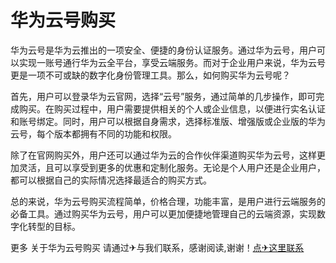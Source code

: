 # 华为云号购买

华为云号是华为云推出的一项安全、便捷的身份认证服务。通过华为云号，用户可以实现一账号通行华为云全平台，享受云端服务。而对于企业用户来说，华为云号更是一项不可或缺的数字化身份管理工具。那么，如何购买华为云号呢？

首先，用户可以登录华为云官网，选择“云号”服务，通过简单的几步操作，即可完成购买。在购买过程中，用户需要提供相关的个人或企业信息，以便进行实名认证和账号绑定。同时，用户可以根据自身需求，选择标准版、增强版或企业版的华为云号，每个版本都拥有不同的功能和权限。

除了在官网购买外，用户还可以通过华为云的合作伙伴渠道购买华为云号，这样更加灵活，且可以享受到更多的优惠和定制化服务。无论是个人用户还是企业用户，都可以根据自己的实际情况选择最适合的购买方式。

总的来说，华为云号购买流程简单，价格合理，功能丰富，是用户进行云端服务的必备工具。通过购买华为云号，用户可以更加便捷地管理自己的云端资源，实现数字化转型的目标。

更多 关于华为云号购买 请通过✈与我们联系，感谢阅读,谢谢！[点✈这里联系](https://sms.k02.cc)
